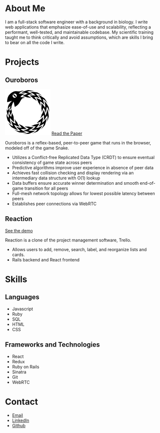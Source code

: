 <h1 id="about">About Me</h1>
<section class="about">
  <p>I am a full-stack software engineer with a background in biology. I write web applications that emphasize ease-of-use and scalability, reflecting a performant, well-tested, and maintainable codebase. My scientific training taught me to think critically and avoid assumptions, which are skills I bring to bear on all the code I write.</p>
</section>

<h1 id="projects">Projects</h1>
<section class="projects">
  <section class="project">
    <aside>
      <h2>Ouroboros</h2>
      <a class='logo' href="https://ouroboros-game.herokuapp.com"><img src="assets/images/logo.svg" alt="ouroboros logo" width="150px"></a>
      <a class="content-btn" href="https://ouroboros-game.herokuapp.com/about">Read the Paper</a>
    </aside>
    <section class="desc">
      <p>Ouroboros is a reflex-based, peer-to-peer game that runs in the browser, modeled off of the game Snake.</p>
        <ul>
          <li>Utilizes a Conflict-free Replicated Data Type (CRDT) to ensure eventual consistency of game state across peers</li>
          <li>Predictive algorithms improve user experience in absence of peer data</li>
          <li>Achieves fast collision checking and display rendering via an intermediary data structure with O(1) lookup</li>
          <li>Data buffers ensure accurate winner determination and smooth end-of-game transition for all peers</li>
          <li>Full-mesh network topology allows for lowest possible latency between peers</li>
          <li>Establishes peer connections via WebRTC</li>
        </ul>
    </section>
  </section>
  <section class="project">
    <aside>
      <h2>Reaction</h2>
      <a class="content-btn" href="https://reaction-trello-clone.herokuapp.com/">See the demo</a>
    </aside>
    <section class="desc">
      <p>Reaction is a clone of the project management software, Trello.</p>
      <ul>
          <li>Allows users to add, remove, search, label, and reorganize lists and cards.</li>
          <li>Rails backend and React frontend</li>
      </ul>  
    </section>
  </section>
</section>
<h1 class="skills">Skills</h1>
<section class="skills">
  <h2>Languages</h2>
  <ul>
    <li>Javascript</li>
    <li>Ruby</li>
    <li>SQL</li>
    <li>HTML</li>
    <li>CSS</li>
  </ul>
  <h2>Frameworks and Technologies</h2>
  <ul>
    <li>React</li>
    <li>Redux</li>
    <li>Ruby on Rails</li>
    <li>Sinatra</li>
    <li>Git</li>
    <li>WebRTC</li>
  </ul>
</section>
<h1 id="contact">Contact</h1>
<section class="contact">
  <ul>
    <li><a href="mailto:grant.davis.reed@gmail.com">Email</a></li>
    <li><a href="https://linkedin.com/in/grant-d-reed">LinkedIn</a></li>
    <li><a href="https://github.com/grantdreed">Github</a></li>
  </ul>
</section>
                                         


